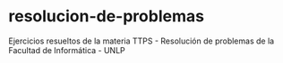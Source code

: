 # resolucion-de-problemas
Ejercicios resueltos de la materia TTPS - Resolución de problemas de la Facultad de Informática - UNLP
